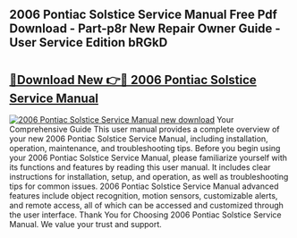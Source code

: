 ## 2006 Pontiac Solstice Service Manual Free Pdf Download - Part-p8r New Repair Owner Guide - User Service Edition bRGkD

# <h2><a href="http://bc36953.oget.top/?id=2006+Pontiac+Solstice+Service+Manual">🔗Download New 👉🔴 2006 Pontiac Solstice Service Manual</a></h2>

[![2006 Pontiac Solstice Service Manual new download](https://i.imgur.com/5g1atiW.png)](http://bc36953.oget.top/?id=2006+Pontiac+Solstice+Service+Manual)
Your Comprehensive Guide This user manual provides a complete overview of your new 2006 Pontiac Solstice Service Manual, including installation, operation, maintenance, and troubleshooting tips. Before you begin using your 2006 Pontiac Solstice Service Manual, please familiarize yourself with its functions and features by reading this user manual. It includes clear instructions for installation, setup, and operation, as well as troubleshooting tips for common issues. 2006 Pontiac Solstice Service Manual advanced features include object recognition, motion sensors, customizable alerts, and remote access, all of which can be accessed and customized through the user interface. Thank You for Choosing 2006 Pontiac Solstice Service Manual. We value your trust and support.
